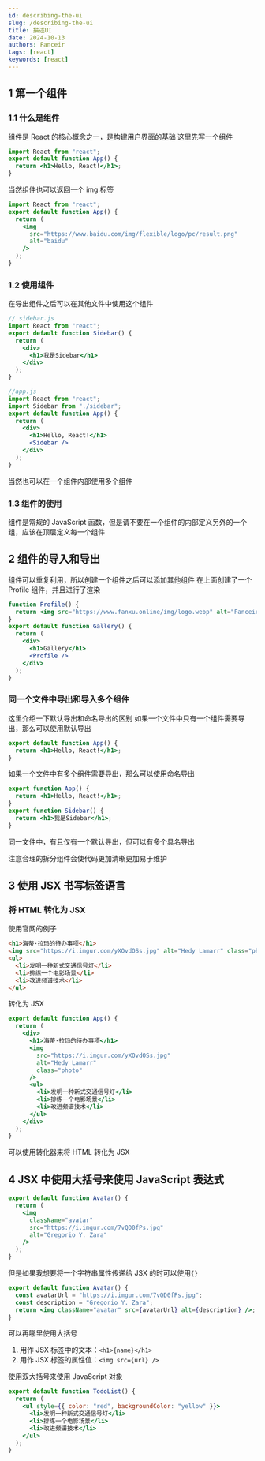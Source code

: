 ```yaml
---
id: describing-the-ui
slug: /describing-the-ui
title: 描述UI
date: 2024-10-13
authors: Fanceir
tags: [react]
keywords: [react]
---
```


## 1 第一个组件

### 1.1 什么是组件

组件是 React 的核心概念之一，是构建用户界面的基础
这里先写一个组件

```jsx
import React from "react";
export default function App() {
  return <h1>Hello, React!</h1>;
}
```

当然组件也可以返回一个 img 标签

```jsx
import React from "react";
export default function App() {
  return (
    <img
      src="https://www.baidu.com/img/flexible/logo/pc/result.png"
      alt="baidu"
    />
  );
}
```

### 1.2 使用组件

在导出组件之后可以在其他文件中使用这个组件

```jsx
// sidebar.js
import React from "react";
export default function Sidebar() {
  return (
    <div>
      <h1>我是Sidebar</h1>
    </div>
  );
}

//app.js
import React from "react";
import Sidebar from "./sidebar";
export default function App() {
  return (
    <div>
      <h1>Hello, React!</h1>
      <Sidebar />
    </div>
  );
}
```

当然也可以在一个组件内部使用多个组件

### 1.3 组件的使用

组件是常规的 JavaScript 函数，但是请不要在一个组件的内部定义另外的一个组，应该在顶层定义每一个组件

## 2 组件的导入和导出

组件可以重复利用，所以创建一个组件之后可以添加其他组件
在上面创建了一个 Profile 组件，并且进行了渲染

```jsx
function Profile() {
  return <img src="https://www.fanxu.online/img/logo.webp" alt="Fanceir" />;
}
export default function Gallery() {
  return (
    <div>
      <h1>Gallery</h1>
      <Profile />
    </div>
  );
}
```

### 同一个文件中导出和导入多个组件

这里介绍一下默认导出和命名导出的区别
如果一个文件中只有一个组件需要导出，那么可以使用默认导出

```jsx
export default function App() {
  return <h1>Hello, React!</h1>;
}
```

如果一个文件中有多个组件需要导出，那么可以使用命名导出

```jsx
export function App() {
  return <h1>Hello, React!</h1>;
}
export function Sidebar() {
  return <h1>我是Sidebar</h1>;
}
```

同一文件中，有且仅有一个默认导出，但可以有多个具名导出

注意合理的拆分组件会使代码更加清晰更加易于维护

## 3 使用 JSX 书写标签语言

### 将 HTML 转化为 JSX

使用官网的例子

```html
<h1>海蒂·拉玛的待办事项</h1>
<img src="https://i.imgur.com/yXOvdOSs.jpg" alt="Hedy Lamarr" class="photo" />
<ul>
  <li>发明一种新式交通信号灯</li>
  <li>排练一个电影场景</li>
  <li>改进频谱技术</li>
</ul>
```

转化为 JSX

```jsx
export default function App() {
  return (
    <div>
      <h1>海蒂·拉玛的待办事项</h1>
      <img
        src="https://i.imgur.com/yXOvdOSs.jpg"
        alt="Hedy Lamarr"
        class="photo"
      />
      <ul>
        <li>发明一种新式交通信号灯</li>
        <li>排练一个电影场景</li>
        <li>改进频谱技术</li>
      </ul>
    </div>
  );
}
```

可以使用转化器来将 HTML 转化为 JSX

## 4 JSX 中使用大括号来使用 JavaScript 表达式

```jsx
export default function Avatar() {
  return (
    <img
      className="avatar"
      src="https://i.imgur.com/7vQD0fPs.jpg"
      alt="Gregorio Y. Zara"
    />
  );
}
```

但是如果我想要将一个字符串属性传递给 JSX 的时可以使用`{}`

```jsx
export default function Avatar() {
  const avatarUrl = "https://i.imgur.com/7vQD0fPs.jpg";
  const description = "Gregorio Y. Zara";
  return <img className="avatar" src={avatarUrl} alt={description} />;
}
```

可以再哪里使用大括号

1. 用作 JSX 标签中的文本：`<h1>{name}</h1>`
2. 用作 JSX 标签的属性值：`<img src={url} />`

使用双大括号来使用 JavaScript 对象

```jsx
export default function TodoList() {
  return (
    <ul style={{ color: "red", backgroundColor: "yellow" }}>
      <li>发明一种新式交通信号灯</li>
      <li>排练一个电影场景</li>
      <li>改进频谱技术</li>
    </ul>
  );
}
```
